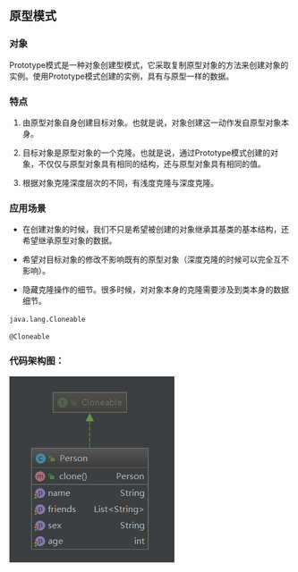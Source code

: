 

## 原型模式

### 对象

​    Prototype模式是一种对象创建型模式，它采取复制原型对象的方法来创建对象的实例。使用Prototype模式创建的实例，具有与原型一样的数据。



### 特点

1. 由原型对象自身创建目标对象。也就是说，对象创建这一动作发自原型对象本身。

2. 目标对象是原型对象的一个克隆。也就是说，通过Prototype模式创建的对象，不仅仅与原型对象具有相同的结构，还与原型对象具有相同的值。

3. 根据对象克隆深度层次的不同，有浅度克隆与深度克隆。



### 应用场景

- 在创建对象的时候，我们不只是希望被创建的对象继承其基类的基本结构，还希望继承原型对象的数据。
- 希望对目标对象的修改不影响既有的原型对象（深度克隆的时候可以完全互不影响）。

- 隐藏克隆操作的细节。很多时候，对对象本身的克隆需要涉及到类本身的数据细节。 





`java.lang.Cloneable`

`@Cloneable` 



### 代码架构图：



![1565807110597](assets/1565807110597.png)
